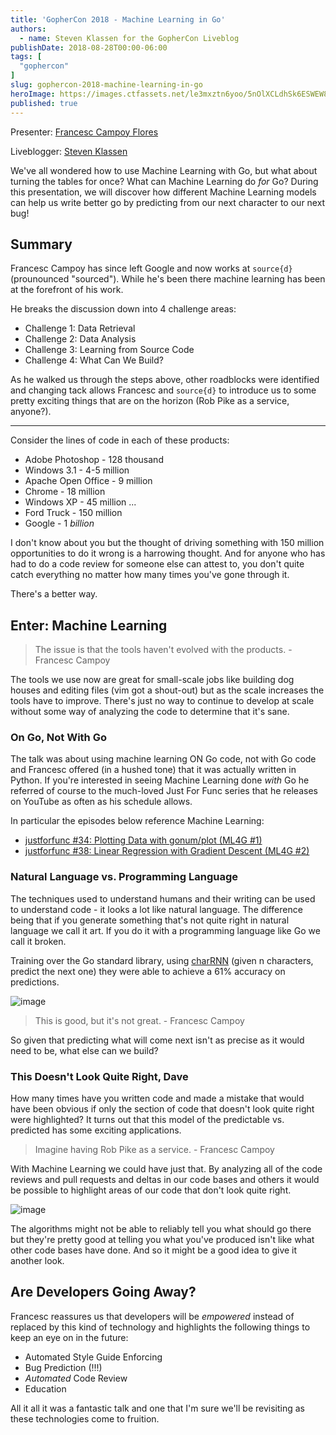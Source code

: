 ```yaml
---
title: 'GopherCon 2018 - Machine Learning in Go'
authors:
  - name: Steven Klassen for the GopherCon Liveblog
publishDate: 2018-08-28T00:00-06:00
tags: [
  "gophercon"
]
slug: gophercon-2018-machine-learning-in-go
heroImage: https://images.ctfassets.net/le3mxztn6yoo/5nOlXCLdhSk6ESWEW8iC24/01978fdff3206c78ad8bee4c0cdfee87/mechanic-tire.jpg
published: true
---
```


Presenter: [Francesc Campoy Flores](https://www.gophercon.com/agenda/speakers/279063)

Liveblogger: [Steven Klassen](https://twitter.com/mrxinu)

We've all wondered how to use Machine Learning with Go, but what about turning the tables for once? What can Machine Learning do *for* Go? During this presentation, we will discover how different Machine Learning models can help us write better go by predicting from our next character to our next bug!

## Summary

Francesc Campoy has since left Google and now works at `source{d}` (prounounced "sourced"). While he's been there machine learning has been at the forefront of his work.

He breaks the discussion down into 4 challenge areas:

* Challenge 1: Data Retrieval
* Challenge 2: Data Analysis
* Challenge 3: Learning from Source Code
* Challenge 4: What Can We Build?

As he walked us through the steps above, other roadblocks were identified and changing tack allows Francesc and `source{d}` to introduce us to some pretty exciting things that are on the horizon (Rob Pike as a service, anyone?).

---

Consider the lines of code in each of these products:

* Adobe Photoshop - 128 thousand
* Windows 3.1 - 4-5 million
* Apache Open Office - 9 million
* Chrome - 18 million
* Windows XP - 45 million
...
* Ford Truck - 150 million
* Google - 1 _billion_

I don't know about you but the thought of driving something with 150 million opportunities to do it wrong is a harrowing thought. And for anyone who has had to do a code review for someone else can attest to, you don't quite catch everything no matter how many times you've gone through it.

There's a better way.

## Enter: Machine Learning

> The issue is that the tools haven't evolved with the products. - Francesc Campoy

The tools we use now are great for small-scale jobs like building dog houses and editing files (vim got a shout-out) but as the scale increases the tools have to improve. There's just no way to continue to develop at scale without some way of analyzing the code to determine that it's sane.

### On Go, Not With Go

The talk was about using machine learning ON Go code, not with Go code and Francesc offered (in a hushed tone) that it was actually written in Python. If you're interested in seeing Machine Learning done *with* Go he referred of course to the much-loved Just For Func series that he releases on YouTube as often as his schedule allows.

In particular the episodes below reference Machine Learning:

* [justforfunc #34: Plotting Data with gonum/plot (ML4G #1)](https://www.youtube.com/watch?v=ihP7lQivA6M)
* [justforfunc #38: Linear Regression with Gradient Descent (ML4G #2)](https://www.youtube.com/watch?v=ZPd_fKyrX48)

### Natural Language vs. Programming Language

The techniques used to understand humans and their writing can be used to understand code - it looks a lot like natural language. The difference being that if you generate something that's not quite right in natural language we call it art. If you do it with a programming language like Go we call it broken.

Training over the Go standard library, using [charRNN](https://github.com/karpathy/char-rnn) (given n characters, predict the next one) they were able to achieve a 61% accuracy on predictions.

![image](https://user-images.githubusercontent.com/6706/44750338-545c7680-aad2-11e8-8876-8f2e39c8c672.png)

> This is good, but it's not great. - Francesc Campoy

So given that predicting what will come next isn't as precise as it would need to be, what else can we build?

### This Doesn't Look Quite Right, Dave

How many times have you written code and made a mistake that would have been obvious if only the section of code that doesn't look quite right were highlighted? It turns out that this model of the predictable vs. predicted has some exciting applications.

> Imagine having Rob Pike as a service. - Francesc Campoy

With Machine Learning we could have just that. By analyzing all of the code reviews and pull
requests and deltas in our code bases and others it would be possible to highlight areas of our code that don't look quite right.

![image](https://user-images.githubusercontent.com/6706/44750565-fa0fe580-aad2-11e8-85f6-59d9ddfd01c6.png)

The algorithms might not be able to reliably tell you what should go there but they're pretty good at telling you what you've produced isn't like what other code bases have done. And so it might be a good idea to give it another look.

## Are Developers Going Away?

Francesc reassures us that developers will be _empowered_ instead of replaced by this kind of technology and highlights the following things to keep an eye on in the future:

* Automated Style Guide Enforcing
* Bug Prediction (!!!)
* _Automated_ Code Review
* Education

All it all it was a fantastic talk and one that I'm sure we'll be revisiting as these technologies come to fruition.

